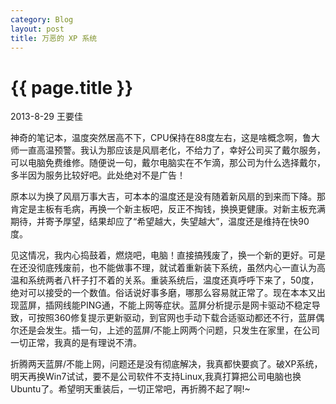 ```yaml
---
category: Blog
layout: post
title: 万恶的 XP 系统 
---
```


{{ page.title }}
================

<p class="meta">2013-8-29 王要佳</p>

神奇的笔记本，温度突然居高不下，CPU保持在88度左右，这是啥概念啊，鲁大师一直高温预警。我认为那应该是风扇老化，不给力了，幸好公司买了戴尔服务，可以电脑免费维修。随便说一句，戴尔电脑实在不乍滴，那公司为什么选择戴尔，多半因为服务比较好吧。此处绝对不是广告！

原本以为换了风扇万事大吉，可本本的温度还是没有随着新风扇的到来而下降。那肯定是主板有毛病，再换一个新主板吧，反正不掏钱，换换更健康。对新主板充满期待，并寄予厚望，结果却应了“希望越大，失望越大”，温度还是维持在快90度。

见这情况，我内心捣鼓着，燃烧吧，电脑！直接搞残废了，换一个新的更好。可是在还没彻底残废前，也不能做事不理，就试着重新装下系统，虽然内心一直认为高温和系统两者八杆子打不着的关系。重装系统后，温度还真呼呼下来了，50度，绝对可以接受的一个数值。俗话说好事多磨，哪那么容易就正常了。现在本本又出现蓝屏，插网线能PING通，不能上网等症状。蓝屏分析提示是网卡驱动不稳定导致，可按照360修复提示更新驱动，到官网也手动下载合适驱动都还不行，蓝屏偶尔还是会发生。插一句，上述的蓝屏/不能上网两个问题，只发生在家里，在公司一切正常，我真的是有理说不清。

折腾两天蓝屏/不能上网，问题还是没有彻底解决，我真都快要疯了。破XP系统，明天再换Win7试试，要不是公司软件不支持Linux,我真打算把公司电脑也换Ubuntu了。希望明天重装后，一切正常吧，再折腾不起了啊!~










